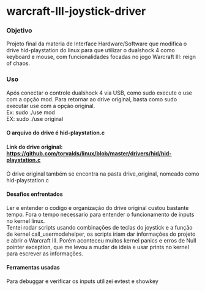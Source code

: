# warcraft-III-joystick-driver

### Objetivo
Projeto final da materia de Interface Hardware/Software que modifica o drive hid-playstation do linux para que utilizar o dualshock 4 como keyboard e mouse, com funcionalidades focadas no jogo Warcraft III: reign of chaos.

### Uso
Após conectar o controle dualshock 4 via USB, como sudo execute o use com a opção mod.
Para retornar ao drive original, basta como sudo executar use com a opção original. <br>
Ex: sudo ./use mod <br>
EX: sudo ./use original

#### O arquivo do drive é hid-playstation.c
#### Link do drive original: https://github.com/torvalds/linux/blob/master/drivers/hid/hid-playstation.c
O drive original também se encontra na pasta drive_original, nomeado como hid-playstation.c

#### Desafios enfrentados
Ler e entender o codigo e organização do drive original custou bastante tempo. Fora o tempo necessario para entender o funcionamento de inputs no kernel linux.<br>
Tentei rodar scripts usando combinações de teclas do joystick e a função de kernel call_usermodehelper, os scripts iriam dar informações do projeto e abrir o Warcraft III. Porém aconteceu muitos kernel panics e erros de Null pointer exception, que me levou a mudar de ideia e usar prints no kernel para escrever as informações.

#### Ferramentas usadas
Para debuggar e verificar os inputs utilizei evtest e showkey

